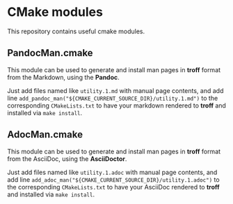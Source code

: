 CMake modules
=============

This repository contains useful cmake modules.

PandocMan.cmake
---------------

This module can be used to generate and install man pages in **troff** format from the Markdown, using the **Pandoc**.

Just add files named like `utility.1.md` with manual page contents, and add line `add_pandoc_man("${CMAKE_CURRENT_SOURCE_DIR}/utility.1.md")` to the corresponding `CMakeLists.txt` to have your markdown rendered to **troff** and installed via `make install`.

AdocMan.cmake
-------------

This module can be used to generate and install man pages in **troff** format from the AsciiDoc, using the **AsciiDoctor**.

Just add files named like `utility.1.adoc` with manual page contents, and add line `add_adoc_man("${CMAKE_CURRENT_SOURCE_DIR}/utility.1.adoc")` to the corresponding `CMakeLists.txt` to have your AsciiDoc rendered to **troff** and installed via `make install`.


